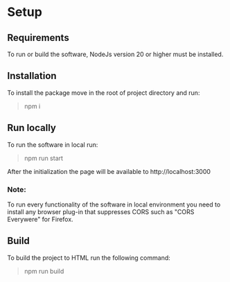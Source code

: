 # Setup

## Requirements
To run or build the software, NodeJs version 20 or higher must be installed. 

## Installation
To install the package move in the root of project directory and run:

> npm i

## Run locally
To run the software in local run:

> npm run start

After the initialization the page will be available to http://localhost:3000

### Note:
To run every functionality of the software in local environment you need to install any browser plug-in that suppresses CORS such as "CORS Everywere" for Firefox. 

## Build
To build the project to HTML run the following command:

> npm run build
